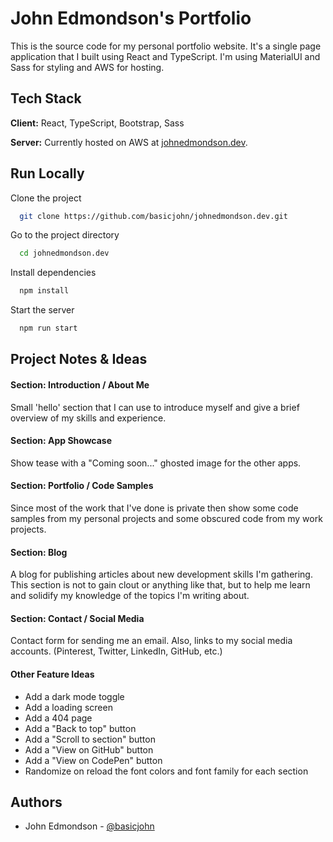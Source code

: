 # John Edmondson's Portfolio

This is the source code for my personal portfolio website. It's a single page application that I built using React and TypeScript. I'm using MaterialUI and Sass for styling and AWS for hosting.

## Tech Stack

**Client:** React, TypeScript, Bootstrap, Sass

**Server:** Currently hosted on AWS at [johnedmondson.dev](https://johnedmondson.dev).

## Run Locally

Clone the project

```bash
  git clone https://github.com/basicjohn/johnedmondson.dev.git
```

Go to the project directory

```bash
  cd johnedmondson.dev
```

Install dependencies

```bash
  npm install
```

Start the server

```bash
  npm run start
```

## Project Notes & Ideas

#### Section: Introduction / About Me

Small 'hello' section that I can use to introduce myself and give a brief overview of my skills and experience.

#### Section: App Showcase

Show tease with a "Coming soon..." ghosted image for the other apps.

#### Section: Portfolio / Code Samples

Since most of the work that I've done is private then show some code samples from my personal projects and some obscured code from my work projects.

#### Section: Blog

A blog for publishing articles about new development skills I'm gathering. This section is not to gain clout or anything like that, but to help me learn and solidify my knowledge of the topics I'm writing about.

#### Section: Contact / Social Media

Contact form for sending me an email. Also, links to my social media accounts. (Pinterest, Twitter, LinkedIn, GitHub, etc.)

#### Other Feature Ideas

- Add a dark mode toggle
- Add a loading screen
- Add a 404 page
- Add a "Back to top" button
- Add a "Scroll to section" button
- Add a "View on GitHub" button
- Add a "View on CodePen" button
- Randomize on reload the font colors and font family for each section

## Authors

- John Edmondson - [@basicjohn](https://www.github.com/basicjohn)
